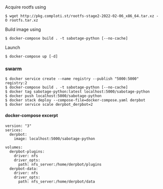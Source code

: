 Acquire rootfs using

	$ wget http://pkg.comploti.st/rootfs-stage2-2022-02-06_x86_64.tar.xz -O rootfs.tar.xz

Build image using

	$ docker-compose build . -t sabotage-python [--no-cache]

Launch

	$ docker-compose up [-d]


### swarm

	$ docker service create --name registry --publish "5000:5000" registry:2
	$ docker-compose build . -t sabotage-python [--no-cache]
	$ docker tag sabotage-python:latest localhost:5000/sabotage-python
	$ docker push localhost:5000/sabotage-python
	$ docker stack deploy --compose-file=docker-compose.yaml derpbot
	$ docker service scale derpbot_derpbot=2

#### docker-compose excerpt

	version: "3"
	serices:
	  derpbot:
	    image: localhost:5000/sabotage-python
	
	volumes:
	  derpbot-plugins:
	    driver: nfs
	    driver_opts:
	      path: nfs_server:/home/derpbot/plugins
	  derpbot-data:
	    driver: nfs
	    driver_opts:
	      path: nfs_server:/home/derpbot/data
